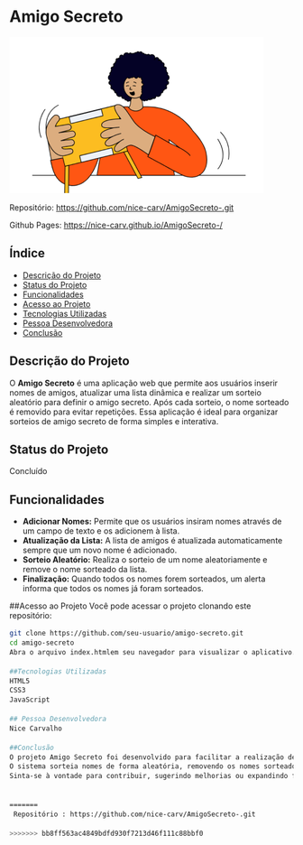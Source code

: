 # Amigo Secreto

![Imagem de Capa](assets/amigo-secreto.png)

Repositório: https://github.com/nice-carv/AmigoSecreto-.git

Github Pages: https://nice-carv.github.io/AmigoSecreto-/
 
## Índice 
- [Descrição do Projeto](#descrição-do-projeto)
- [Status do Projeto](#status-do-projeto)
- [Funcionalidades](#funcionalidades)
- [Acesso ao Projeto](#acesso-ao-projeto)
- [Tecnologias Utilizadas](#tecnologias-utilizadas)
- [Pessoa Desenvolvedora](#pessoa-desenvolvedor-do-projeto)
- [Conclusão](#conclusão)

## Descrição do Projeto
O **Amigo Secreto** é uma aplicação web que permite aos usuários inserir nomes de amigos, atualizar uma lista dinâmica e realizar um sorteio aleatório para definir o amigo secreto. Após cada sorteio, o nome sorteado é removido para evitar repetições. Essa aplicação é ideal para organizar sorteios de amigo secreto de forma simples e interativa.

## Status do Projeto
Concluído

## Funcionalidades
- **Adicionar Nomes:** Permite que os usuários insiram nomes através de um campo de texto e os adicionem à lista.
- **Atualização da Lista:** A lista de amigos é atualizada automaticamente sempre que um novo nome é adicionado.
- **Sorteio Aleatório:** Realiza o sorteio de um nome aleatoriamente e remove o nome sorteado da lista.
- **Finalização:** Quando todos os nomes forem sorteados, um alerta informa que todos os nomes já foram sorteados.

##Acesso ao Projeto
Você pode acessar o projeto clonando este repositório:
```bash
git clone https://github.com/seu-usuario/amigo-secreto.git
cd amigo-secreto
Abra o arquivo index.htmlem seu navegador para visualizar o aplicativo.

##Tecnologias Utilizadas
HTML5
CSS3
JavaScript

## Pessoa Desenvolvedora
Nice Carvalho

##Conclusão
O projeto Amigo Secreto foi desenvolvido para facilitar a realização de sorteios de amigo secreto, oferecendo uma interface intuitiva e funcionalidades essenciais. O arquivo.js tem comentários para facilitar sua compreensão e lógica aplicada. 
O sistema sorteia nomes de forma aleatória, removendo os nomes sorteados para evitar repetições, e informa quando todos os nomes já foram sorteados. 
Sinta-se à vontade para contribuir, sugerindo melhorias ou expandindo funcionalidades.


=======
 Repositório : https://github.com/nice-carv/AmigoSecreto-.git
 
>>>>>>> bb8ff563ac4849bdfd930f7213d46f111c88bbf0
